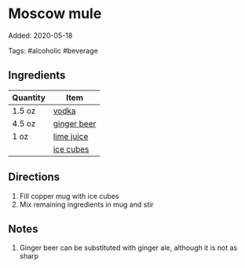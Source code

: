 # Moscow mule

Added: 2020-05-18

Tags: #alcoholic #beverage

## Ingredients

| Quantity | Item                                          |
| -------- | --------------------------------------------- |
| 1.5 oz   | [vodka](../_ingredients/vodka.md)             |
| 4.5 oz   | [ginger beer](../_ingredients/ginger-beer.md) |
| 1 oz     | [lime juice](../_ingredients/lime%20juice.md) |
|          | [ice cubes](../_ingredients/ice-cubes.md)     |

## Directions

1. Fill copper mug with ice cubes
2. Mix remaining ingredients in mug and stir

## Notes

1. Ginger beer can be substituted with ginger ale, although it is not as sharp
